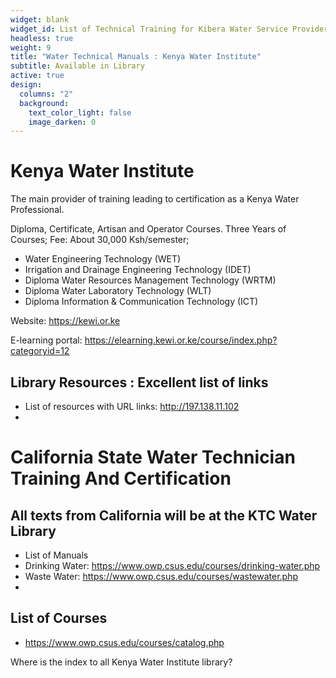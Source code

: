 ```yaml
---
widget: blank
widget_id: List of Technical Training for Kibera Water Service Providers
headless: true
weight: 9
title: "Water Technical Manuals : Kenya Water Institute"
subtitle: Available in Library
active: true
design:
  columns: "2"
  background:
    text_color_light: false
    image_darken: 0
---
```


# Kenya Water Institute
The main provider of training leading to certification as a Kenya Water Professional. 

 Diploma, Certificate, Artisan and Operator Courses. Three Years of Courses; Fee: About 30,000 Ksh/semester;
 
 -  Water Engineering Technology (WET)
 -   Irrigation and Drainage Engineering Technology (IDET)
 -   Diploma Water Resources Management Technology (WRTM) 
 -   Diploma Water Laboratory Technology (WLT) 
 -   Diploma Information & Communication Technology (ICT) 

Website: https://kewi.or.ke

E-learning portal: https://elearning.kewi.or.ke/course/index.php?categoryid=12
## Library Resources : Excellent list of links
- List of resources with URL links: http://197.138.11.102
- 

# California State Water Technician Training And Certification
 ## All texts from California will be at the KTC Water Library
 - List of Manuals
 -  Drinking Water: https://www.owp.csus.edu/courses/drinking-water.php
 -  Waste Water: https://www.owp.csus.edu/courses/wastewater.php
 -  
 ## List of Courses
 - https://www.owp.csus.edu/courses/catalog.php




Where is the index to all Kenya Water Institute library?

